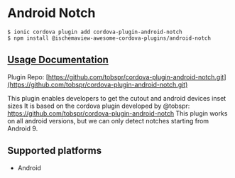 # Android Notch

```
$ ionic cordova plugin add cordova-plugin-android-notch
$ npm install @ischemaview-awesome-cordova-plugins/android-notch
```

## [Usage Documentation](https://danielsogl.gitbook.io/awesome-cordova-plugins/plugins/android-notch/)

Plugin Repo: [https://github.com/tobspr/cordova-plugin-android-notch.git](https://github.com/tobspr/cordova-plugin-android-notch.git)

This plugin enables developers to get the cutout and android devices inset sizes
It is based on the cordova plugin developed by @tobspr: https://github.com/tobspr/cordova-plugin-android-notch
This plugin works on all android versions, but we can only detect notches starting from Android 9.

## Supported platforms

- Android
  


